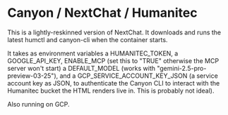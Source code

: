 # Canyon / NextChat / Humanitec

This is a lightly-reskinned version of NextChat. It downloads and runs the latest humctl and canyon-cli when the container starts.

It takes as environment variables a HUMANITEC_TOKEN, a GOOGLE_API_KEY, ENABLE_MCP (set this to "TRUE" otherwise the MCP server won't start) a DEFAULT_MODEL (works with "gemini-2.5-pro-preview-03-25"), and a GCP_SERVICE_ACCOUNT_KEY_JSON (a service account key as JSON, to authenticate the Canyon CLI to interact with the Humanitec bucket the HTML renders live in. This is probably not ideal).

Also running on GCP.
